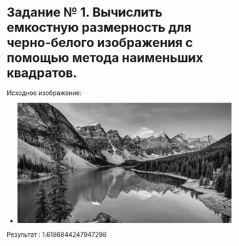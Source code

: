# Задание № 1. Вычислить емкостную размерность для черно-белого изображения с помощью метода наименьших квадратов.

Исходное изображение:

- ![после обработки](https://raw.githubusercontent.com/Alexey04Sharapov/fractal_labs/main/images/img_res_3.jpg?raw=true)

Результат : 1.6186844247947298
